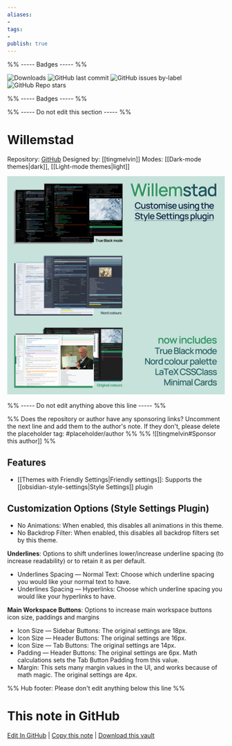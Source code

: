 ```yaml
---
aliases:
- 
tags: 
- 
publish: true
---
```


%% ----- Badges ----- %%

![Downloads](https://img.shields.io/badge/downloads-23998-573E7A?style=for-the-badge&logo=)
![GitHub last commit](https://img.shields.io/github/last-commit/tingmelvin/willemstad-x?color=573E7A&label=last%20update&logo=github&style=for-the-badge)
![GitHub issues by-label](https://img.shields.io/github/issues/tingmelvin/willemstad-x/help%20wanted?color=573E7A&logo=github&style=for-the-badge) 
![GitHub Repo stars](https://img.shields.io/github/stars/tingmelvin/willemstad-x?color=573E7A&logo=github&style=for-the-badge)

%% ----- Badges ----- %%

%% ----- Do not edit this section ----- %%

# Willemstad

Repository: [GitHub](https://github.com/tingmelvin/willemstad-x)
Designed by: [[tingmelvin]]
Modes: [[Dark-mode themes|dark]], [[Light-mode themes|light]]



![screenshot](https://github.com/tingmelvin/willemstad-x/raw/HEAD/img/Willemstad-X.png)

%% ----- Do not edit anything above this line ----- %% 

%% Does the repository or author have any sponsoring links? Uncomment the next line and add them to the author's note. If they don't, please delete the placeholder tag: #placeholder/author %%
%% ![[tingmelvin#Sponsor this author]] %%


## Features

- [[Themes with Friendly Settings|Friendly settings]]: Supports the [[obsidian-style-settings|Style Settings]] plugin

## Customization Options (Style Settings Plugin) 
- No Animations: When enabled, this disables all animations in this theme.
- No Backdrop Filter: When enabled, this disables all backdrop filters set by this theme.

**Underlines**: Options to shift underlines lower/increase underline spacing (to increase readability) or to retain it as per default.
- Underlines Spacing — Normal Text: Choose which underline spacing you would like your normal text to have.
- Underlines Spacing — Hyperlinks: Choose which underline spacing you would like your hyperlinks to have.

**Main Workspace Buttons**: Options to increase main workspace buttons icon size, paddings and margins
- Icon Size — Sidebar Buttons: The original settings are 18px.
- Icon Size — Header Buttons: The original settings are 16px.
- Icon Size — Tab Buttons: The original settings are 14px.
- Padding — Header Buttons: The original settings are 6px. Math calculations sets the Tab Button Padding from this value.
- Margin: This sets many margin values in the UI, and works because of math magic. The original settings are 4px.


%% Hub footer: Please don't edit anything below this line %%

# This note in GitHub

<span class="git-footer">[Edit In GitHub](https://github.dev/obsidian-community/obsidian-hub/blob/main/02%20-%20Community%20Expansions/02.05%20All%20Community%20Expansions/Themes/Willemstad.md "git-hub-edit-note") | [Copy this note](https://raw.githubusercontent.com/obsidian-community/obsidian-hub/main/02%20-%20Community%20Expansions/02.05%20All%20Community%20Expansions/Themes/Willemstad.md "git-hub-copy-note") | [Download this vault](https://github.com/obsidian-community/obsidian-hub/archive/refs/heads/main.zip "git-hub-download-vault") </span>
